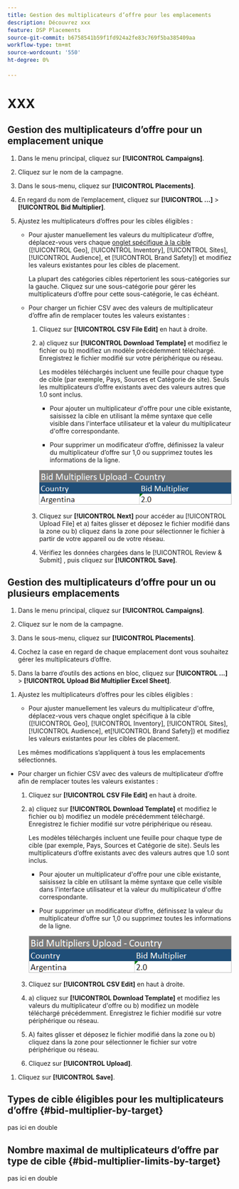 ```yaml
---
title: Gestion des multiplicateurs d’offre pour les emplacements
description: Découvrez xxx
feature: DSP Placements
source-git-commit: b6758541b59f1fd924a2fe83c769f5ba385409aa
workflow-type: tm+mt
source-wordcount: '550'
ht-degree: 0%

---
```


# XXX

## Gestion des multiplicateurs d’offre pour un emplacement unique

1. Dans le menu principal, cliquez sur **[!UICONTROL Campaigns]**.

1. Cliquez sur le nom de la campagne.

1. Dans le sous-menu, cliquez sur **[!UICONTROL Placements]**.

1. En regard du nom de l’emplacement, cliquez sur  **[!UICONTROL ...]** > **[!UICONTROL Bid Multiplier]**.

1. Ajustez les multiplicateurs d’offres pour les cibles éligibles :

   * Pour ajuster manuellement les valeurs du multiplicateur d’offre, déplacez-vous vers chaque [onglet spécifique à la cible](#bid-multiplier-by-target) ([!UICONTROL Geo], [!UICONTROL Inventory], [!UICONTROL Sites], [!UICONTROL Audience], et [!UICONTROL Brand Safety]) et modifiez les valeurs existantes pour les cibles de placement.

     La plupart des catégories cibles répertorient les sous-catégories sur la gauche. Cliquez sur une sous-catégorie pour gérer les multiplicateurs d’offre pour cette sous-catégorie, le cas échéant.

   * Pour charger un fichier CSV avec des valeurs de multiplicateur d’offre afin de remplacer toutes les valeurs existantes :

      1. Cliquez sur **[!UICONTROL CSV File Edit]** en haut à droite.

      1. a) cliquez sur **[!UICONTROL Download Template]** et modifiez le fichier ou b) modifiez un modèle précédemment téléchargé. Enregistrez le fichier modifié sur votre périphérique ou réseau.

         Les modèles téléchargés incluent une feuille pour chaque type de cible (par exemple, Pays, Sources et Catégorie de site). Seuls les multiplicateurs d’offre existants avec des valeurs autres que 1.0 sont inclus.

         * Pour ajouter un multiplicateur d&#39;offre pour une cible existante, saisissez la cible en utilisant la même syntaxe que celle visible dans l&#39;interface utilisateur et la valeur du multiplicateur d&#39;offre correspondante.

         * Pour supprimer un modificateur d’offre, définissez la valeur du multiplicateur d’offre sur 1,0 ou supprimez toutes les informations de la ligne.

         ![Exemple de ligne dans un fichier de feuille de calcul de multiplicateur d’offre](/help/dsp/assets/bid-multiplier-spreadsheet.png "Exemple de ligne dans un fichier de feuille de calcul de multiplicateur d’offre")

      1. Cliquez sur **[!UICONTROL Next]** pour accéder au [!UICONTROL Upload File] et a) faites glisser et déposez le fichier modifié dans la zone ou b) cliquez dans la zone pour sélectionner le fichier à partir de votre appareil ou de votre réseau.

      1. Vérifiez les données chargées dans le [!UICONTROL Review & Submit] , puis cliquez sur **[!UICONTROL Save]**.

## Gestion des multiplicateurs d’offre pour un ou plusieurs emplacements

<!-- verify all and edit accordingly -->

1. Dans le menu principal, cliquez sur **[!UICONTROL Campaigns]**.

1. Cliquez sur le nom de la campagne.

1. Dans le sous-menu, cliquez sur **[!UICONTROL Placements]**.

1. Cochez la case en regard de chaque emplacement dont vous souhaitez gérer les multiplicateurs d’offre.

1. Dans la barre d’outils des actions en bloc, cliquez sur **[!UICONTROL ...]** > **[!UICONTROL Upload Bid Multiplier Excel Sheet]**.

<!-- Check the following this functionality when available in UAT -->

1. Ajustez les multiplicateurs d’offres pour les cibles éligibles :

   * Pour ajuster manuellement les valeurs du multiplicateur d&#39;offre, déplacez-vous vers chaque onglet spécifique à la cible ([!UICONTROL Geo], [!UICONTROL Inventory], [!UICONTROL Sites], [!UICONTROL Audience], et[!UICONTROL Brand Safety]) et modifiez les valeurs existantes pour les cibles de placement.

   Les mêmes modifications s’appliquent à tous les emplacements sélectionnés.

* Pour charger un fichier CSV avec des valeurs de multiplicateur d’offre afin de remplacer toutes les valeurs existantes :

   1. Cliquez sur **[!UICONTROL CSV File Edit]** en haut à droite.

   1. a) cliquez sur **[!UICONTROL Download Template]** et modifiez le fichier ou b) modifiez un modèle précédemment téléchargé. Enregistrez le fichier modifié sur votre périphérique ou réseau.

      Les modèles téléchargés incluent une feuille pour chaque type de cible (par exemple, Pays, Sources et Catégorie de site). Seuls les multiplicateurs d’offre existants avec des valeurs autres que 1.0 sont inclus.

      * Pour ajouter un multiplicateur d&#39;offre pour une cible existante, saisissez la cible en utilisant la même syntaxe que celle visible dans l&#39;interface utilisateur et la valeur du multiplicateur d&#39;offre correspondante.

      * Pour supprimer un modificateur d’offre, définissez la valeur du multiplicateur d’offre sur 1,0 ou supprimez toutes les informations de la ligne.

      ![Exemple de ligne dans un fichier de feuille de calcul de multiplicateur d’offre](/help/dsp/assets/bid-multiplier-spreadsheet.png "Exemple de ligne dans un fichier de feuille de calcul de multiplicateur d’offre")

   1. Cliquez sur **[!UICONTROL CSV Edit]** en haut à droite.

   1. a) cliquez sur **[!UICONTROL Download Template]** et modifiez les valeurs du multiplicateur d&#39;offre ou b) modifiez un modèle téléchargé précédemment. Enregistrez le fichier modifié sur votre périphérique ou réseau.

   1. A) faites glisser et déposez le fichier modifié dans la zone ou b) cliquez dans la zone pour sélectionner le fichier sur votre périphérique ou réseau.

   1. Cliquez sur **[!UICONTROL Upload]**.

1. Cliquez sur **[!UICONTROL Save]**.

## Types de cible éligibles pour les multiplicateurs d’offre {#bid-multiplier-by-target}

pas ici en double

## Nombre maximal de multiplicateurs d’offre par type de cible {#bid-multiplier-limits-by-target}

pas ici en double

<!--

>[!MORELIKETHIS]
>
>* [About Placement Management](placement-about.md)
>* [Edit Placements](placement-edit.md)
>* [View the Change Log for a Placement](placement-change-log.md)
>* [Placement Settings](placement-settings.md)
 -->
